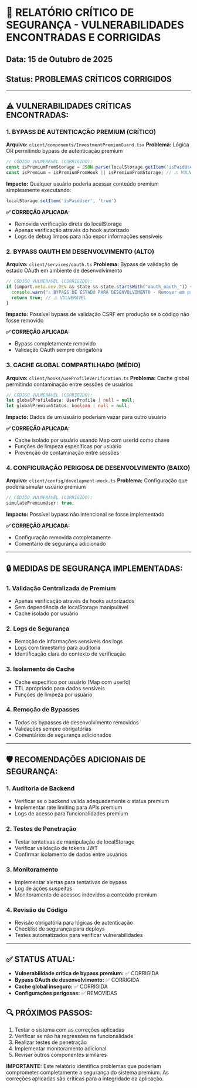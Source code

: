 # 🚨 RELATÓRIO CRÍTICO DE SEGURANÇA - VULNERABILIDADES ENCONTRADAS E CORRIGIDAS

## Data: 15 de Outubro de 2025
## Status: **PROBLEMAS CRÍTICOS CORRIGIDOS**

---

## ⚠️ VULNERABILIDADES CRÍTICAS ENCONTRADAS:

### 1. **BYPASS DE AUTENTICAÇÃO PREMIUM** (CRÍTICO)
**Arquivo:** `client/components/InvestmentPremiumGuard.tsx`
**Problema:** Lógica OR permitindo bypass de autenticação premium
```typescript
// CÓDIGO VULNERÁVEL (CORRIGIDO):
const isPremiumFromStorage = JSON.parse(localStorage.getItem('isPaidUser') || 'false');
const isPremium = isPremiumFromHook || isPremiumFromStorage; // ⚠️ VULNERÁVEL
```
**Impacto:** Qualquer usuário poderia acessar conteúdo premium simplesmente executando:
```javascript
localStorage.setItem('isPaidUser', 'true')
```

**✅ CORREÇÃO APLICADA:**
- Removida verificação direta do localStorage
- Apenas verificação através do hook autorizado
- Logs de debug limpos para não expor informações sensíveis

### 2. **BYPASS OAUTH EM DESENVOLVIMENTO** (ALTO)
**Arquivo:** `client/services/oauth.ts`
**Problema:** Bypass de validação de estado OAuth em ambiente de desenvolvimento
```typescript
// CÓDIGO VULNERÁVEL (CORRIGIDO):
if (import.meta.env.DEV && state && state.startsWith("oauth_oauth_")) {
  console.warn("⚠️ BYPASS DE ESTADO PARA DESENVOLVIMENTO - Remover em produção!");
  return true; // ⚠️ VULNERÁVEL
}
```
**Impacto:** Possível bypass de validação CSRF em produção se o código não fosse removido

**✅ CORREÇÃO APLICADA:**
- Bypass completamente removido
- Validação OAuth sempre obrigatória

### 3. **CACHE GLOBAL COMPARTILHADO** (MÉDIO)
**Arquivo:** `client/hooks/useProfileVerification.ts`
**Problema:** Cache global permitindo contaminação entre sessões de usuários
```typescript
// CÓDIGO VULNERÁVEL (CORRIGIDO):
let globalProfileData: UserProfile | null = null;
let globalPremiumStatus: boolean | null = null;
```
**Impacto:** Dados de um usuário poderiam vazar para outro usuário

**✅ CORREÇÃO APLICADA:**
- Cache isolado por usuário usando Map com userId como chave
- Funções de limpeza específicas por usuário
- Prevenção de contaminação entre sessões

### 4. **CONFIGURAÇÃO PERIGOSA DE DESENVOLVIMENTO** (BAIXO)
**Arquivo:** `client/config/development-mock.ts`
**Problema:** Configuração que poderia simular usuário premium
```typescript
// CÓDIGO VULNERÁVEL (CORRIGIDO):
simulatePremiumUser: true,
```
**Impacto:** Possível bypass não intencional se fosse implementado

**✅ CORREÇÃO APLICADA:**
- Configuração removida completamente
- Comentário de segurança adicionado

---

## 🔒 MEDIDAS DE SEGURANÇA IMPLEMENTADAS:

### 1. **Validação Centralizada de Premium**
- Apenas verificação através de hooks autorizados
- Sem dependência de localStorage manipulável
- Cache isolado por usuário

### 2. **Logs de Segurança**
- Remoção de informações sensíveis dos logs
- Logs com timestamp para auditoria
- Identificação clara do contexto de verificação

### 3. **Isolamento de Cache**
- Cache específico por usuário (Map com userId)
- TTL apropriado para dados sensíveis
- Funções de limpeza por usuário

### 4. **Remoção de Bypasses**
- Todos os bypasses de desenvolvimento removidos
- Validações sempre obrigatórias
- Comentários de segurança adicionados

---

## 🛡️ RECOMENDAÇÕES ADICIONAIS DE SEGURANÇA:

### 1. **Auditoria de Backend**
- Verificar se o backend valida adequadamente o status premium
- Implementar rate limiting para APIs premium
- Logs de acesso para funcionalidades premium

### 2. **Testes de Penetração**
- Testar tentativas de manipulação de localStorage
- Verificar validação de tokens JWT
- Confirmar isolamento de dados entre usuários

### 3. **Monitoramento**
- Implementar alertas para tentativas de bypass
- Log de ações suspeitas
- Monitoramento de acessos indevidos a conteúdo premium

### 4. **Revisão de Código**
- Revisão obrigatória para lógicas de autenticação
- Checklist de segurança para deploys
- Testes automatizados para verificar vulnerabilidades

---

## ✅ STATUS ATUAL:
- **Vulnerabilidade crítica de bypass premium:** ✅ CORRIGIDA
- **Bypass OAuth de desenvolvimento:** ✅ CORRIGIDA  
- **Cache global inseguro:** ✅ CORRIGIDA
- **Configurações perigosas:** ✅ REMOVIDAS

## 🔍 PRÓXIMOS PASSOS:
1. Testar o sistema com as correções aplicadas
2. Verificar se não há regressões na funcionalidade
3. Realizar testes de penetração
4. Implementar monitoramento adicional
5. Revisar outros componentes similares

**IMPORTANTE:** Este relatório identifica problemas que poderiam comprometer completamente a segurança do sistema premium. As correções aplicadas são críticas para a integridade da aplicação.
